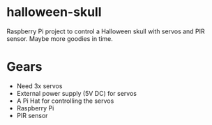 # halloween-skull
Raspberry Pi project to control a Halloween skull with servos and PIR sensor. Maybe more goodies in time.


# Gears

* Need 3x servos
* External power supply (5V DC) for servos
* A Pi Hat for controlling the servos
* Raspberry Pi
* PIR sensor
